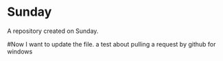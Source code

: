 # Sunday
A repository created on Sunday.

#Now I want to update the file.
a test about pulling a request by github for windows
